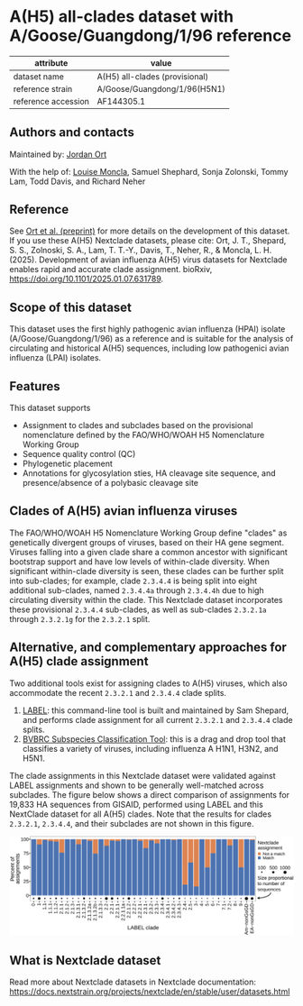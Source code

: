 # A(H5) all-clades dataset with A/Goose/Guangdong/1/96 reference

| attribute            | value                                    |
| -------------------- | ---------------------------------------- |
| dataset name         | A(H5) all-clades (provisional)          |
| reference strain     | A/Goose/Guangdong/1/96(H5N1)             |
| reference accession  | AF144305.1                               |

## Authors and contacts

Maintained by: [Jordan Ort](https://lmoncla.github.io/monclalab/team/JordanOrt/)

With the help of: [Louise Moncla](https://lmoncla.github.io/monclalab/team/LouiseMoncla/), Samuel Shephard, Sonja Zolonski, Tommy Lam, Todd Davis, and Richard Neher

## Reference

See [Ort et al. (preprint)](https://doi.org/10.1101/2025.01.07.631789) for more details on the development of this dataset. If you use these A(H5) Nextclade datasets, please cite: Ort, J. T., Shepard, S. S., Zolnoski, S. A., Lam, T. T.-Y., Davis, T., Neher, R., & Moncla, L. H. (2025). Development of avian influenza A(H5) virus datasets for Nextclade enables rapid and accurate clade assignment. bioRxiv, https://doi.org/10.1101/2025.01.07.631789.

## Scope of this dataset

This dataset uses the first highly pathogenic avian influenza (HPAI) isolate (A/Goose/Guangdong/1/96) as a reference and is suitable for the analysis of circulating and historical A(H5) sequences, including low pathogenici avian influenza (LPAI) isolates.

## Features

This dataset supports

 * Assignment to clades and subclades based on the provisional nomenclature defined by the FAO/WHO/WOAH H5 Nomenclature Working Group
 * Sequence quality control (QC)
 * Phylogenetic placement
 * Annotations for glycosylation sties, HA cleavage site sequence, and presence/absence of a polybasic cleavage site

## Clades of A(H5) avian influenza viruses

The FAO/WHO/WOAH H5 Nomenclature Working Group define "clades" as genetically divergent groups of viruses, based on their HA gene segment.
Viruses falling into a given clade share a common ancestor with significant bootstrap support and have low levels of within-clade diversity.
When significant within-clade diversity is seen, these clades can be further split into sub-clades; for example, clade `2.3.4.4` is being split into eight additional sub-clades, named `2.3.4.4a` through `2.3.4.4h` due to high circulating diversity within the clade.
This Nextclade dataset incorporates these provisional `2.3.4.4` sub-clades, as well as sub-clades `2.3.2.1a` through `2.3.2.1g` for the `2.3.2.1` split.

## Alternative, and complementary approaches for A(H5) clade assignment

Two additional tools exist for assigning clades to A(H5) viruses, which also accommodate the recent `2.3.2.1` and `2.3.4.4` clade splits.

1. [LABEL](https://wonder.cdc.gov/amd/flu/label/): this command-line tool is built and maintained by Sam Shepard, and performs clade assignment for all current `2.3.2.1` and `2.3.4.4` clade splits.
2. [BVBRC Subspecies Classification Tool](https://www.bv-brc.org/app/SubspeciesClassification): this is a drag and drop tool that classifies a variety of viruses, including influenza A H1N1, H3N2, and H5N1.

The clade assignments in this Nextclade dataset were validated against LABEL assignments and shown to be generally well-matched across subclades. The figure below shows a direct comparison of assignments for 19,833 HA sequences from GISAID, performed using LABEL and this NextClade dataset for all A(H5) clades. Note that the results for clades `2.3.2.1`, `2.3.4.4`, and their subclades are not shown in this figure.

![Figure 1: Comparison between LABEL and Nextclade for all-clade assignments](https://raw.githubusercontent.com/moncla-lab/h5-nextclade/refs/heads/main/figures-for-dataset-readmes/all-clades.svg)

## What is Nextclade dataset

Read more about Nextclade datasets in Nextclade documentation: https://docs.nextstrain.org/projects/nextclade/en/stable/user/datasets.html